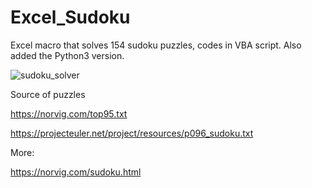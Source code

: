 # Excel_Sudoku
Excel macro that solves 154 sudoku puzzles, codes in VBA script.
Also added the Python3 version.


![sudoku_solver](https://user-images.githubusercontent.com/32192638/161419477-1113902d-7a88-419d-b0ce-3231951183df.png)



Source of puzzles

https://norvig.com/top95.txt

https://projecteuler.net/project/resources/p096_sudoku.txt

More:

https://norvig.com/sudoku.html
